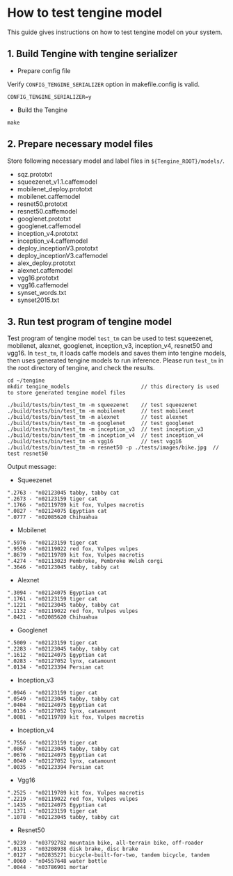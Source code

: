 # How to test tengine model

This guide gives instructions on how to test tengine model on your system.

## 1. Build Tengine with tengine serializer

* Prepare config file

Verify `CONFIG_TENGINE_SERIALIZER` option in makefile.config is valid.
```
CONFIG_TENGINE_SERIALIZER=y
```

* Build the Tengine
```
make
```

## 2. Prepare necessary model files

Store following necessary model and label files in `${Tengine_ROOT}/models/`.

- sqz.prototxt
- squeezenet_v1.1.caffemodel
- mobilenet_deploy.prototxt
- mobilenet.caffemodel
- resnet50.prototxt
- resnet50.caffemodel
- googlenet.prototxt
- googlenet.caffemodel
- inception_v4.prototxt
- inception_v4.caffemodel
- deploy_inceptionV3.prototxt
- deploy_inceptionV3.caffemodel
- alex_deploy.prototxt
- alexnet.caffemodel
- vgg16.prototxt
- vgg16.caffemodel
- synset_words.txt
- synset2015.txt

## 3. Run test program of tengine model

Test program of tengine model `test_tm` can be used to test squeezenet, mobilenet, alexnet, googlenet, inception_v3, inception_v4, resnet50 and vgg16.
In `test_tm`, it loads caffe models and saves them into tengine models, then uses generated tengine models to run inference.
Please run `test_tm` in the root directory of tengine, and check the results.

```
cd ~/tengine
mkdir tengine_models                       // this directory is used to store generated tengine model files

./build/tests/bin/test_tm -m squeezenet    // test squeezenet
./build/tests/bin/test_tm -m mobilenet     // test mobilenet
./build/tests/bin/test_tm -m alexnet       // test alexnet
./build/tests/bin/test_tm -m googlenet     // test googlenet
./build/tests/bin/test_tm -m inception_v3  // test inception_v3
./build/tests/bin/test_tm -m inception_v4  // test inception_v4
./build/tests/bin/test_tm -m vgg16         // test vgg16
./build/tests/bin/test_tm -m resnet50 -p ./tests/images/bike.jpg  // test resnet50
```

Output message:
* Squeezenet
```
".2763 - "n02123045 tabby, tabby cat
".2673 - "n02123159 tiger cat
".1766 - "n02119789 kit fox, Vulpes macrotis
".0827 - "n02124075 Egyptian cat
".0777 - "n02085620 Chihuahua
```

* Mobilenet
```
".5976 - "n02123159 tiger cat
".9550 - "n02119022 red fox, Vulpes vulpes
".8679 - "n02119789 kit fox, Vulpes macrotis
".4274 - "n02113023 Pembroke, Pembroke Welsh corgi
".3646 - "n02123045 tabby, tabby cat
```

* Alexnet
```
".3094 - "n02124075 Egyptian cat
".1761 - "n02123159 tiger cat
".1221 - "n02123045 tabby, tabby cat
".1132 - "n02119022 red fox, Vulpes vulpes
".0421 - "n02085620 Chihuahua
```

* Googlenet
```
".5009 - "n02123159 tiger cat
".2283 - "n02123045 tabby, tabby cat
".1612 - "n02124075 Egyptian cat
".0283 - "n02127052 lynx, catamount
".0134 - "n02123394 Persian cat
```

* Inception_v3
```
".0946 - "n02123159 tiger cat
".0549 - "n02123045 tabby, tabby cat
".0404 - "n02124075 Egyptian cat
".0136 - "n02127052 lynx, catamount
".0081 - "n02119789 kit fox, Vulpes macrotis
```

* Inception_v4
```
".7556 - "n02123159 tiger cat
".0867 - "n02123045 tabby, tabby cat
".0676 - "n02124075 Egyptian cat
".0040 - "n02127052 lynx, catamount
".0035 - "n02123394 Persian cat
```

* Vgg16
```
".2525 - "n02119789 kit fox, Vulpes macrotis
".2219 - "n02119022 red fox, Vulpes vulpes
".1435 - "n02124075 Egyptian cat
".1371 - "n02123159 tiger cat
".1078 - "n02123045 tabby, tabby cat
```

* Resnet50
```
".9239 - "n03792782 mountain bike, all-terrain bike, off-roader
".0133 - "n03208938 disk brake, disc brake
".0127 - "n02835271 bicycle-built-for-two, tandem bicycle, tandem
".0060 - "n04557648 water bottle
".0044 - "n03786901 mortar
```

